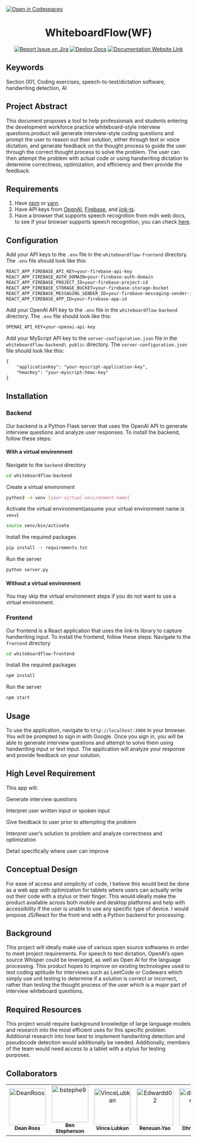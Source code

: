 [![Open in Codespaces](https://classroom.github.com/assets/launch-codespace-2972f46106e565e64193e422d61a12cf1da4916b45550586e14ef0a7c637dd04.svg)](https://classroom.github.com/open-in-codespaces?assignment_repo_id=15804769)
<div align="center">

# WhiteboardFlow(WF)
[![Report Issue on Jira](https://img.shields.io/badge/Report%20Issues-Jira-0052CC?style=flat&logo=jira-software)](https://temple-cis-projects-in-cs.atlassian.net/jira/software/c/projects/DT/issues)
[![Deploy Docs](https://github.com/ApplebaumIan/tu-cis-4398-docs-template/actions/workflows/deploy.yml/badge.svg)](https://github.com/ApplebaumIan/tu-cis-4398-docs-template/actions/workflows/deploy.yml)
[![Documentation Website Link](https://img.shields.io/badge/-Documentation%20Website-brightgreen)](https://capstone-projects-2024-fall.github.io/project-whiteboardflow/)


</div>


## Keywords

Section 001, Coding exercises, speech-to-text/dictation software, handwriting detection, AI

## Project Abstract

This document proposes a tool to help professionals and students entering the development workforce practice whiteboard-style interview questions.product will generate interview-style coding questions and prompt the user to reason out their solution, either through text or voice dictation, and generate feedback on the thought process to guide the user through the correct thought process to solve the problem. The user can then attempt the problem with actual code or using handwriting dictation to determine correctness, optimization, and efficiency and then provide the feedback.

## Requirements

1. Have [npm](https://www.npmjs.com/get-npm) or [yarn](https://yarnpkg.com/en/docs/install).
2. Have API keys from [OpenAI](https://openai.com/), [Firebase](https://firebase.google.com/), and [iink-ts](https://github.com/MyScript/iinkTS).
3. Have a browser that supports speech recognition from mdn web docs, to see if your browser supports speech recognition, you can check [here](https://developer.mozilla.org/en-US/docs/Web/API/SpeechRecognition#browser_compatibility).

## Configuration
Add your API keys to the `.env` file in the `whiteboardflow-frontend` directory. The `.env` file should look like this:
```html
REACT_APP_FIREBASE_API_KEY=your-firebase-api-key
REACT_APP_FIREBASE_AUTH_DOMAIN=your-firebase-auth-domain
REACT_APP_FIREBASE_PROJECT_ID=your-firebase-project-id
REACT_APP_FIREBASE_STORAGE_BUCKET=your-firebase-storage-bucket
REACT_APP_FIREBASE_MESSAGING_SENDER_ID=your-firebase-messaging-sender-id
REACT_APP_FIREBASE_APP_ID=your-firebase-app-id
```
Add your OpenAI API key to the `.env` file in the `whiteboardflow-backend` directory. The `.env` file should look like this:
```html
OPENAI_API_KEY=your-openai-api-key
```

Add your MyScript API key to the `server-configuration.json` file in the `whiteboardflow-backend\
public` directory. The `server-configuration.json` file should look like this:

```html
{
    "applicationKey": "your-myscript-application-key",
    "hmacKey": "your-myscript-hmac-key"
}
```

## Installation
### Backend
Our backend is a Python Flask server that uses the OpenAI API to generate interview questions and analyze user responses. To install the backend, follow these steps:
#### With a virtual environment
Navigate to the `backend` directory
```bash
cd whiteboardflow-backend
```
Create a virtual environment
```bash
python3 -m venv [your-virtual-environment-name]
```
Activate the virtual environment(assume your virtual environment name is `venv`)
```bash
source venv/bin/activate
```
Install the required packages
```bash
pip install -r requirements.txt
```
Run the server
```bash
python server.py
```
#### Without a virtual environment
You may skip the virtual environment steps if you do not want to use a virtual environment.
### Frontend
Our frontend is a React application that uses the iink-ts library to capture handwriting input. To install the frontend, follow these steps:
Navigate to the `frontend` directory
```bash
cd whiteboardflow-frontend
```
Install the required packages
```bash
npm install
```
Run the server
```bash
npm start
```
## Usage
To use the application, navigate to `http://localhost:3000` in your browser. You will be prompted to sign in with Google. Once you sign in, you will be able to generate interview questions and attempt to solve them using handwriting input or text input. The application will analyze your response and provide feedback on your solution.

## High Level Requirement

This app will:

Generate interview questions

Interpret user written input or spoken input

Give feedback to user prior to attempting the problem

Interpret user’s solution to problem and analyze correctness and optimization

Detail specifically where user can improve

## Conceptual Design

For ease of access and simplicity of code, I believe this would best be done as a web app with optimization for tablets where users can actually write out their code with a stylus or their finger. This would ideally make the product available across both mobile and desktop platforms and help with accessibility if the user is unable to use any specific type of device. I would propose JS/React for the front end with a Python backend for processing.

## Background

This project will ideally make use of various open source softwares in order to meet project requirements. For speech to text dictation, OpenAI’s open source Whisper could be leveraged, as well as Open AI for the language processing. This product hopes to improve on existing technologies used to test coding aptitude for interviews such as LeetCode or Codewars which simply use unit testing to determine if a solution is correct or incorrect, rather than testing the thought process of the user which is a major part of interview whiteboard questions.

## Required Resources

This project would require background knowledge of large language models and research into the most efficient uses for this specific problem. Additional research into how best to implement handwriting detection and pseudocode detection would additionally be needed. Additionally, members of the team would need access to a tablet with a stylus for testing purposes.

## Collaborators

[//]: # ( readme: collaborators -start )
<table>
<tr>
    <td align="center">
        <a href="https://github.com/DeanRoos">
            <img src="https://avatars.githubusercontent.com/u/143642744?v=4" width="100;" alt="DeanRoos"/>
            <br />
            <sub><b>Dean Roos</b></sub>
        </a>
    </td>
    <td align="center">
        <a href="https://github.com/bstephe9">
            <img src="https://avatars.githubusercontent.com/u/123014920?v=4" width="100;" alt="bstephe9"/>
            <br />
            <sub><b>Ben Stephenson</b></sub>
        </a>
    </td>
    <td align="center">
        <a href="https://github.com/VinceLukban">
            <img src="https://avatars.githubusercontent.com/u/112022481?v=4" width="100;" alt="VinceLubkan"/>
            <br />
            <sub><b>Vince Lubkan</b></sub>
        </a>
    </td>
    <td align="center">
        <a href="https://github.com/Edwardd02">
            <img src="https://avatars.githubusercontent.com/u/122767943?v=4" width="100;" alt="Edwardd02"/>
            <br />
            <sub><b>Renxuan Yao</b></sub>
        </a>
    </td>
    <td align="center">
        <a href="https://github.com/dhruvilpatel999">
            <img src="https://avatars.githubusercontent.com/u/112565839?v=4" width="100;" alt="dhruvilpatel999"/>
            <br />
            <sub><b>Dhruvil Patel</b></sub>
        </a>
    </td></tr>
</table>

[//]: # ( readme: collaborators -end )
